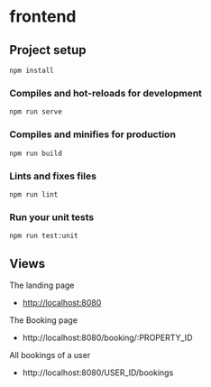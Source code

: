# frontend

## Project setup
```
npm install
```

### Compiles and hot-reloads for development
```
npm run serve
```

### Compiles and minifies for production
```
npm run build
```

### Lints and fixes files
```
npm run lint
```

### Run your unit tests
```
npm run test:unit
```

## Views
The landing page
* [http://localhost:8080](http://localhost:8080)

The Booking page
* http://localhost:8080/booking/:PROPERTY_ID

All bookings of a user
* http://localhost:8080/USER_ID/bookings
